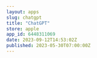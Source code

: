 ```yaml
---
layout: apps
slug: chatgpt
title: "ChatGPT"
store: apple
app_id: 6448311069
date: 2023-09-12T14:53:02Z
published: 2023-05-30T07:00:00Z
---
```

